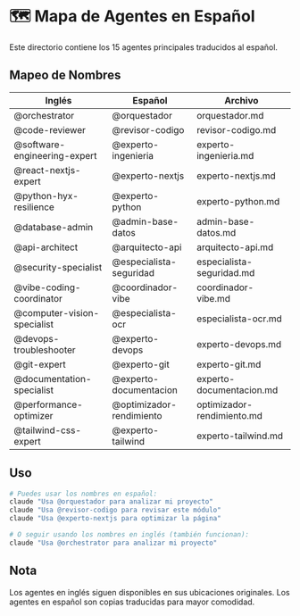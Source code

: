 # 🗺️ Mapa de Agentes en Español

Este directorio contiene los 15 agentes principales traducidos al español.

## Mapeo de Nombres

| Inglés | Español | Archivo |
|--------|---------|---------|
| @orchestrator | @orquestador | orquestador.md |
| @code-reviewer | @revisor-codigo | revisor-codigo.md |
| @software-engineering-expert | @experto-ingenieria | experto-ingenieria.md |
| @react-nextjs-expert | @experto-nextjs | experto-nextjs.md |
| @python-hyx-resilience | @experto-python | experto-python.md |
| @database-admin | @admin-base-datos | admin-base-datos.md |
| @api-architect | @arquitecto-api | arquitecto-api.md |
| @security-specialist | @especialista-seguridad | especialista-seguridad.md |
| @vibe-coding-coordinator | @coordinador-vibe | coordinador-vibe.md |
| @computer-vision-specialist | @especialista-ocr | especialista-ocr.md |
| @devops-troubleshooter | @experto-devops | experto-devops.md |
| @git-expert | @experto-git | experto-git.md |
| @documentation-specialist | @experto-documentacion | experto-documentacion.md |
| @performance-optimizer | @optimizador-rendimiento | optimizador-rendimiento.md |
| @tailwind-css-expert | @experto-tailwind | experto-tailwind.md |

## Uso

```bash
# Puedes usar los nombres en español:
claude "Usa @orquestador para analizar mi proyecto"
claude "Usa @revisor-codigo para revisar este módulo"
claude "Usa @experto-nextjs para optimizar la página"

# O seguir usando los nombres en inglés (también funcionan):
claude "Usa @orchestrator para analizar mi proyecto"
```

## Nota

Los agentes en inglés siguen disponibles en sus ubicaciones originales.
Los agentes en español son copias traducidas para mayor comodidad.
